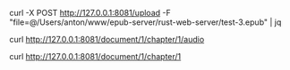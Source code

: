 curl -X POST http://127.0.0.1:8081/upload -F "file=@/Users/anton/www/epub-server/rust-web-server/test-3.epub" | jq

curl  http://127.0.0.1:8081/document/1/chapter/1/audio

curl  http://127.0.0.1:8081/document/1/chapter/1
